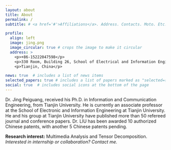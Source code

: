 ```yaml
---
layout: about
title: About
permalink: /
subtitle: # <a href='#'>Affiliations</a>. Address. Contacts. Moto. Etc.

profile:
  align: left
  image: jing.png
  image_circular: true # crops the image to make it circular
  address: >
    <p>+86-15222047598</p>
    <p>330 Room, Building 26, School of Electrical and Information Engineering</p>
    <p>Tianjin, China</p>

news: true  # includes a list of news items
selected_papers: true # includes a list of papers marked as "selected={true}"
social: true  # includes social icons at the bottom of the page
---
```


Dr. Jing Peiguang, received his Ph.D. in Information and Communication Engineering, from Tianjin University. He is currently an associate professor at the School of Electronic and Information Engineering at Tianjin University. 
He and his group at Tianjin University have published more than 50 refereed journal and conference papers. Dr. LIU has been awarded 10 authorized Chinese patents, with another 5 Chinese patents pending.

**Research interest:** Multimedia Analysis and Tensor Decomposition. *Interested in internship or collaboration? Contact me.*

<!-- Write your biography here. Tell the world about yourself. Link to your favorite [subreddit](http://reddit.com). You can put a picture in, too. The code is already in, just name your picture `prof_pic.jpg` and put it in the `img/` folder.

Put your address / P.O. box / other info right below your picture. You can also disable any these elements by editing `profile` property of the YAML header of your `_pages/about.md`. Edit `_bibliography/papers.bib` and Jekyll will render your [publications page](/al-folio/publications/) automatically.

Link to your social media connections, too. This theme is set up to use [Font Awesome icons](http://fortawesome.github.io/Font-Awesome/) and [Academicons](https://jpswalsh.github.io/academicons/), like the ones below. Add your Facebook, Twitter, LinkedIn, Google Scholar, or just disable all of them. -->
